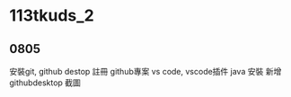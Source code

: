 # 113tkuds_2

## 0805
安裝git, github destop
註冊 github專案 
vs code, vscode插件
java 安裝
新增githubdesktop 截圖
